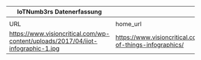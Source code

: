 |IoTNumb3rs Datenerfassung|||||||||||
| ---- | ---- | ---- | ---- | ---- | ---- | ---- | ---- | ---- | ---- | ---- |
||||||||||||
|URL|home_url|filename|device_class|device_count|market_class|market_volume|prognosis_year|publication_year|authorship_class|Dropbox folder|
|https://www.visioncritical.com/wp-content/uploads/2017/04/iiot-infographic-1.jpg|https://www.visioncritical.com/internet-of-things-infographics/|file7_iiot-infographic-1.jpg||||||||marielledemuth/20181105-2100|
